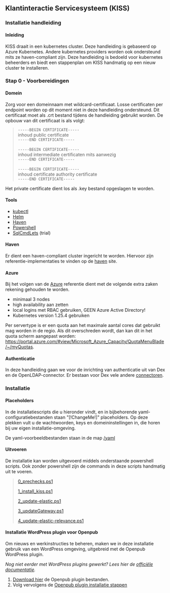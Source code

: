 ## Klantinteractie Servicesysteem (KISS)
### Installatie handleiding
#### Inleiding
KISS draait in een kubernetes cluster. Deze handleiding is gebaseerd op Azure Kubernetes.
Andere kubernetes providers worden ook ondersteund mits ze haven-compliant zijn.
Deze handleiding is bedoeld voor kubernetes beheerders en biedt een stappenplan om KISS handmatig op een nieuw cluster te installeren.

### Stap 0 - Voorbereidingen
#### Domein
Zorg voor een domeinnaam met wildcard-certificaat. Losse certificaten per endpoint worden op dit moment niet in deze handleiding ondersteund.
Dit certificaat moet als .crt bestand tijdens de handleiding gebruikt worden.
De opbouw van dit certificaat is als volgt:

> `-----BEGIN CERTIFICATE-----`<br/>
> inhoud public certificate<br/>
> `-----END CERTIFICATE-----`<br/>
> <br/>
> `-----BEGIN CERTIFICATE-----`<br/>
> inhoud intermediate certificaten mits aanwezig<br/>
> `-----END CERTIFICATE-----`<br/>
> <br/>
> `-----BEGIN CERTIFICATE-----`<br/>
> inhoud certificate authority certificate<br/>
> `-----END CERTIFICATE-----`

Het private certificate dient los als .key bestand opgeslagen te worden.


#### Tools
- [kubectl](https://kubernetes.io/docs/tasks/tools/)
- [Helm](https://helm.sh/docs/intro/install/)
- [Haven](https://haven.commonground.nl/techniek/compliancy-checker)
- [Powershell](https://learn.microsoft.com/en-us/powershell/)
- [SqlCmdLets](https://www.cdata.com/drivers/postgresql/powershell/) (trial)

#### Haven
Er dient een haven-compliant cluster ingericht te worden.
Hiervoor zijn referentie-implementaties te vinden op de [haven](https://haven.commonground.nl/techniek/aan-de-slag) site.

#### Azure
Bij het volgen van de [Azure](https://haven.commonground.nl/techniek/aan-de-slag/azure) referentie dient met de volgende extra zaken rekening gehouden te worden.
- minimaal 3 nodes
- high availability aan zetten
- local logins met RBAC gebruiken, GEEN Azure Active Directory!
- Kubernetes version 1.25.4 gebruiken

Per servertype is er een quota aan het maximale aantal cores dat gebruikt mag worden in de regio.
Als dit overschreden wordt, dan kan dit in het quota scherm aangepast worden:
https://portal.azure.com/#view/Microsoft_Azure_Capacity/QuotaMenuBlade/~/myQuotas.

#### Authenticatie
In deze handleiding gaan we voor de inrichting van authenticatie uit van Dex en de OpenLDAP-connector. Er bestaan voor Dex vele andere [connectoren](https://dexidp.io/docs/connectors/).


### Installatie
#### Placeholders
In de installatiescripts die u hieronder vindt, en in bijbehorende yaml-configuratiebestanden staan "[!ChangeMe!]" placeholders.
Op deze plekken vult u de wachtwoorden, keys en domeininstellingen in, die horen bij uw eigen installatie-omgeving. 

De yaml-voorbeeldbestanden staan in de map [/yaml](https://github.com/Klantinteractie-Servicesysteem/.github/tree/main/docs/yaml)

#### Uitvoeren
De installatie kan worden uitgevoerd middels onderstaande powershell scripts.
Ook zonder powershell zijn de commands in deze scripts handmatig uit te voeren.

> [0_prechecks.ps1](https://github.com/Klantinteractie-Servicesysteem/.github/blob/main/docs/scripts/0_prechecks.ps1)
>
> [1_install_kiss.ps1](https://github.com/Klantinteractie-Servicesysteem/.github/blob/main/docs/scripts/1_install_kiss.ps1)
> 
> [2_update-elastic.ps1](https://github.com/Klantinteractie-Servicesysteem/.github/blob/main/docs/scripts/2_update-elastic.ps1)
> 
> [3_updateGateway.ps1](https://github.com/Klantinteractie-Servicesysteem/.github/blob/main/docs/scripts/3_updateGateway.ps1)
> 
> [4_update-elastic-relevance.ps1](https://github.com/Klantinteractie-Servicesysteem/.github/blob/main/docs/scripts/4_update-elastic-relevance.ps1)

#### Installatie WordPress plugin voor Openpub

Om nieuws en werkinstructies te beheren, maken we in deze installatie gebruik van een WordPress omgeving, uitgebreid met de Openpub WordPress plugin.

_Nog niet eerder met WordPress plugins gewerkt? Lees hier de [officiële documentatie](https://wordpress.org/support/article/managing-plugins/)._

1. [Download hier](./openPub/) de Openpub plugin bestanden. 
2. Volg vervolgens de [Openpub plugin installatie stappen](https://kiss-klantinteractie-servicesysteem.readthedocs.io/en/latest/openpub/)
